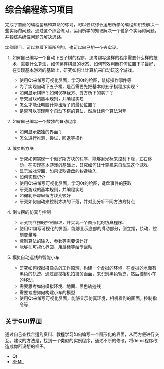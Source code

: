 # 综合编程练习项目

完成了前面的编程基础和算法的练习，可以尝试综合运用所学的编程知识去解决一些实际的问题。通过这个综合练习，运用所学的知识解决一个或多个实际的问题，并锻炼系统性问题的解决思路。

实例项目，可以参看下面所列的，也可以自己想一个去实现。
1. 如何自己编写一个自动下五子棋的程序，思考编写这样的程序需要什么样的技术，需要什么算法，如何保存棋盘的状态，如何有效判断在何位置下子最好，在实现基本游戏的基础上，研究如何让计算机来自动玩这个游戏。
    - 使用Qt来编写可视化界面，学习Qt的绘图，鼠标操作事件等
    - 为了实现自动下五子棋，是否需要先把基本的五子棋程序实现？
    - 如何显示棋牌？如何保存我方、对方所下的棋子？
    - 研究游戏的基本规则，并编程实现
    - 怎么才能让电脑计算出落子的最优位置？
    - 是否可以实现两个自动下棋的算法，然后让两个算法对弈


2. 如何自己编写一个数独的自动程序
    - 如何显示数独的界面？
    - 怎么进行推测，尝试，回退等操作

3. 俄罗斯方块
    - 研究如何实现一个俄罗斯方块的程序，能够用光标来控制下降，左右移动。在实现基本游戏的基础上，研究如何让计算机来自动玩这个游戏。
    - 显示游戏界面，如果读取键盘的按键输入
    - 如何实现记分
    - 使用Qt来编写可视化界面，学习Qt的绘图，键盘事件的获取
    - 研究游戏的基本规则，并编程实现
    - 如何判断哪里落方块比较好
    - 研究如何自动来控制方块的下落，并对比分析不同方法的特点

4. 倒立摆的仿真与控制
    - 研究倒立摆的控制原理，并实现一个图形化的仿真程序。
    - 使用Qt编写可视化的界面，能够显示底部的滑动部分，倒立摆，绕动，控制变量等
    - 控制算法的输入、参数等需要设计好
    - 能够在可视化界面，用鼠标等给予饶动

5. 模拟自动巡线的智能小车
    - 研究如何模拟摄像头的工作原理，构建一个虚拟的环境，在虚拟的地面有黑色的轨迹，通过虚拟相机拍摄的画面，来识别黑色轨迹，然后控制小车的移动。
    - 需要思考如何模拟环境、地面、黑色轨迹线
    - 需要考虑如何构建小车的模型
    - 使用Qt来编写可视化界面，能够显示仿真环境，相机看到的画面，控制指令等


## 关于GUI界面
通过自己查找合适的资料、教程学习如何编写一个图形化的界面，从而方便进行交互。建议的方法是，找到一个类似的实例程序，通过不断的修改，将demo程序改造成你所设想的样子。

* Qt
* [SFML](https://github.com/SFML/SFML)
